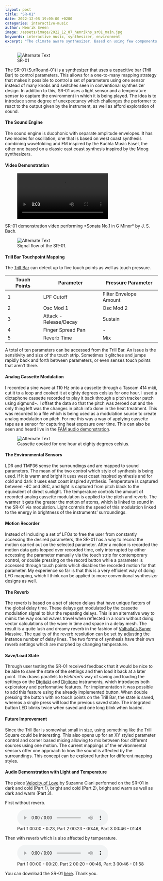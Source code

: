 ```yaml
---
layout: post
title: "SR-01"
date: 2022-12-08 19:00:00 +0200
categories: interactive-music
author: Henrik Sveen
image: /assets/image/2022_12_07_henrikhs_sr01_main.jpg
keywords: interactive music, synthesizer, environment
excerpt: "The climate aware synthesizer. Based on using few components while reacting to changes in light and temperature around it, causing it to sound different today than in a changed climate."
---
```


<figure style="float: none">
   <img src="/assets/image/2022_12_07_henrikhs_sr01_main.jpg" alt="Alternate Text" title="Image Title" width="auto" />
   <figcaption>SR-01</figcaption>
</figure>

The SR-01 (SurRound-01) is a synthesizer that uses a capacitive bar (Trill Bar) to control parameters. This allows for a one-to-many mapping strategy that makes it possible to control a set of parameters using one sensor instead of many knobs and switches seen in conventional synthesizer design. In addition to this, SR-01 uses a light sensor and a temperature sensor to capture the environment in which it is being played. The idea is to introduce some degree of unexpectancy which challenges the performer to react to the output given by the instrument, as well as afford exploration of sound.

#### The Sound Engine
The sound engine is duophonic with separate amplitude envelopes. It has two modes for oscillation, one that is based on west coast synthesis combining wavefolding and FM inspired by the Buchla Music Easel, the other one based on a classic east coast synthesis inspired by the Moog synthesizers.

#### Video Demonstration

<figure style="float: none">
  <video width="auto" controls>
    <source src="https://www.uio.no/english/studies/programmes/SMC-master/blog/assets/video/2022_12_06_henrikhs_sr-01_demo.mp4" type='video/mp4'>
  </video>
</figure>
SR-01 demonstration video performing *Sonata No.1 in G Minor* by J. S. Bach.

<figure style="float: none">
   <img src="/assets/image/2022_12_07_henrikhs_sr01_diagramme.png" alt="Alternate Text" title="Image Title" width="auto" />
   <figcaption>Signal flow of the SR-01.</figcaption>
</figure>

#### Trill Bar Touchpoint Mapping
The [Trill Bar](https://shop.bela.io/products/trill-bar) can detect up to five touch points as well as touch pressure.

| Touch Points | Parameter | Pressure Parameter|
|------------------|--------------|---------------------------|
| 1 | LPF Cutoff | Filter Envelope Amount |
| 2 | Osc Mod 1 | Osc Mod 2 |
| 3 | Attack - Release/Decay | Sustain |
| 4 | Finger Spread Pan | - |
| 5 | Reverb Time | Mix |

A total of ten parameters can be accessed from the Trill Bar. An issue is the sensitivity and size of the touch strip. Sometimes it glitches and jumps rapidly back and forth between parameters, or even senses touch points that aren’t there.

#### Analog Cassette Modulation
I recorded a sine wave at 110 Hz onto a cassette through a Tascam 414 mkii, cut it to a loop and cooked it at eighty degrees celsius for one hour. I used a dictaphone cassette recorded to play it back through a pitch tracker patch using sigmund~. I offset the data so that the pitch was zeroed out and the only thing left was the changes in pitch info done in the heat treatment. This was recorded to a file which is being used as a modulation source to create analog modulation on pitch. For me this was a way of applying cassette tape as a sensor for capturing heat exposure over time. This can also be seen and heard live in the [FAM audio demonstration](https://SMC-master.github.io/interactive-music/2022/11/10/henrikhs-FAM-synth.html).

<figure style="float: none">
   <img src="/assets/image/2022_12_07_henrikhs_cassette_oven.jpg" alt="Alternate Text" title="Image Title" width="auto" />
   <figcaption>Cassette cooked for one hour at eighty degrees celsius.</figcaption>
</figure>

#### The Environmental Sensors
LDR and TMP36 sense the surroundings and are mapped to sound parameters. The mean of the two control which style of synthesis is being used. If it is warm and bright it uses west coast inspired synthesis and for cold and dark it uses east coast inspired synthesis. Temperature is captured between -4C and 36C, and light is captured from pitch black to the equivalent of direct sunlight. The temperature controls the amount of recorded analog cassette modulation is applied to the pitch and reverb. The warmer it gets the greater the motion of atoms, which is linked to sound in the SR-01 via modulation. Light controls the speed of this modulation linked to the energy in brightness of the instruments’ surroundings.

#### Motion Recorder
Instead of including a set of LFOs to free the user from constantly accessing the desired parameters, the SR-01 has a way to record the motion carried out on the selected parameter. After a motion is recorded the motion data gets looped over recorded time, only interrupted by either accessing the parameter manually via the touch strip for contemporary control, or double pressing on the record button while a parameter is accessed through touch points which disables the recorded motion for that parameter. My experience so far is that this is a very efficient way of doing LFO mapping, which I think can be applied to more conventional synthesizer designs as well.

#### The Reverb
The reverb is based on a set of stereo delays that have unique factors of the global delay time. These delays get modulated by the cassette modulation signal to blur the repeating delays. This is an alternative way to mimic the way sound waves travel when reflected in a room without doing vector calculations of the wave in time and space in a delay mesh. The result is a quite lush and dreamy reverb in the fashion of [Valhalla's Super Massive](https://valhalladsp.com/shop/reverb/valhalla-supermassive/). The quality of the reverb resolution can be set by adjusting the instance number of delay lines. The two forms of synthesis have their own reverb settings which are morphed by changing temperature.

#### Save/Load State
Through user testing the SR-01 received feedback that it would be nice to be able to save the state of the settings and then load it back at a later point. This draws parallels to *Elektron’s* way of saving and loading the settings on the [Digitakt](https://www.elektron.se/no/digitakt-explorer) and [Digitone](https://www.elektron.se/en/digitone-explorer) instruments, which introduces both exploratory and performative features. For implementation it was possible to add this feature using the already implemented button. When double pressing the button with no touch points on the Trill Bar, the state is saved, whereas a single press will load the previous saved state. The integrated button LED blinks twice when saved and one long blink when loaded.

#### Future Improvement
Since the Trill Bar is somewhat small in size, using something like the Trill Square could be interesting. This also opens up for an XY styled parameter control and corner based mixing allowing to mix between four different sources using one motion. The current mappings of the environmental sensors offer one approach to how the sound is affected by the surroundings. This concept can be explored further for different mapping styles.

#### Audio Demonstration with Light and Temperature
The piece [Velocity of Love](https://www.youtube.com/watch?v=LSvIHAyDbuQ) by Suzanne Ciani performed on the SR-01 in dark and cold (Part 1), bright and cold (Part 2), bright and warm as well as dark and warm (Part 3).

First without reverb.
<figure style="float: none">
  <audio controls>
    <source src="https://www.uio.no/english/studies/programmes/SMC-master/blog/assets/audio/2022_12_07_henrikhs_sr01_ciani_0dry_23ldr_46temp.mp3" type="audio/wav">
  </audio>
  <figcaption>Part 1 00:00 - 0:23, Part 2 00:23 - 00:46, Part 3 00:46 - 01:48</figcaption>
</figure>

Then with reverb which is also affected by temperature.
<figure style="float: none">
  <audio controls>
    <source src="https://www.uio.no/english/studies/programmes/SMC-master/blog/assets/audio/2022_12_07_henrikhs_sr01_ciani_reverb_0dry_20ldr_46temp.mp3" type="audio/wav">
  </audio>
  <figcaption>Part 1 00:00 - 00:20, Part 2 00:20 - 00:46, Part 3 00:46 - 01:58</figcaption>
</figure>

You can download the SR-01 [here](https://www.uio.no/english/studies/programmes/SMC-master/blog/assets/other/2022_12_08_henrikhs_sr-01.zip).
Thank you.
